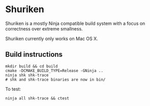 # Shuriken

Shuriken is a mostly Ninja compatible build system with a focus on correctness
over extreme smallness.

Shuriken currently only works on Mac OS X.

## Build instructions

```
mkdir build && cd build
cmake -DCMAKE_BUILD_TYPE=Release -GNinja ..
ninja shk shk-trace
# shk and shk-trace binaries are now in bin/
```

To test:

```
ninja all shk-trace && ctest
```
